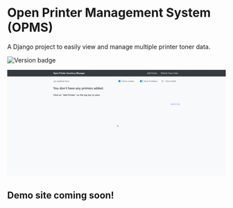 # Open Printer Management System (OPMS)

A Django project to easily view and manage multiple printer toner data.

![Version badge](https://img.shields.io/badge/Version-1.0.0-green)


![OPMS Gif demo 1.0.0](https://raw.githubusercontent.com/rluzuriaga/Open-Printer-Management-System/master/Open_Printer_Management_System/static/gif/OPMS-1.0.0.gif)

## Demo site coming soon!
